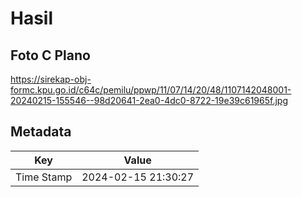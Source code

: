 # Hasil

## Foto C Plano

https://sirekap-obj-formc.kpu.go.id/c64c/pemilu/ppwp/11/07/14/20/48/1107142048001-20240215-155546--98d20641-2ea0-4dc0-8722-19e39c61965f.jpg


## Metadata

| Key        | Value               |
| ---------- | ------------------- |
| Time Stamp | 2024-02-15 21:30:27 |



